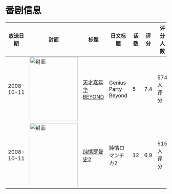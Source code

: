 # 番剧信息

|放送日期|封面|标题|日文标题|话数|评分|评分人数|
|---|---|---|---|---|---|---|
|2008-10-11|<img src="//lain.bgm.tv/pic/cover/c/c3/da/9001_9kB3B.jpg" alt="封面" style="width:150px;height:200px;object-fit:cover;">|[天才嘉年华BEYOND](https://bangumi.tv/subject/9001)|Genius Party Beyond|5|7.4|574人评分|
|2008-10-11|<img src="//lain.bgm.tv/pic/cover/c/89/73/49598_4Fc4U.jpg" alt="封面" style="width:150px;height:200px;object-fit:cover;">|[纯情罗曼史2](https://bangumi.tv/subject/49598)|純情ロマンチカ2|12|6.9|515人评分|
